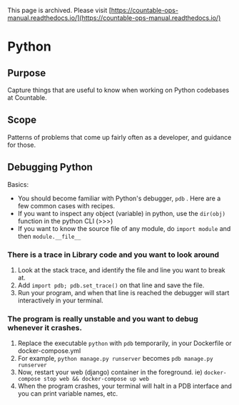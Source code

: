 This page is archived. Please visit [https://countable-ops-manual.readthedocs.io/](https://countable-ops-manual.readthedocs.io/)
# Python

## Purpose

Capture things that are useful to know when working on Python codebases at Countable.

## Scope

Patterns of problems that come up fairly often as a developer, and guidance for those.


## Debugging Python

Basics:
  * You should become familiar with Python's debugger, `pdb` . Here are a few common cases with recipes.
  * If you want to inspect any object (variable) in python, use the `dir(obj)` function in the python CLI (>>>)
  * If you want to know the source file of any module, do `import module` and then `module.__file__`

### There is a trace in Library code and you want to look around

1. Look at the stack trace, and identify the file and line you want to break at.
2. Add `import pdb; pdb.set_trace()` on that line and save the file.
1. Run your program, and when that line is reached the debugger will start interactively in your terminal.


### The program is really unstable and you want to debug whenever it crashes.

1. Replace the executable `python` with `pdb` temporarily, in your Dockerfile or docker-compose.yml
1. For example, `python manage.py runserver` becomes `pdb manage.py runserver`
1. Now, restart your web (django) container in the foreground. ie) `docker-compose stop web && docker-compose up web`
1. When the program crashes, your terminal will halt in a PDB interface and you can print variable names, etc.
